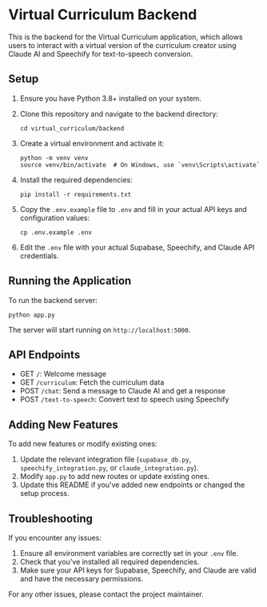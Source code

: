 # Virtual Curriculum Backend

This is the backend for the Virtual Curriculum application, which allows users to interact with a virtual version of the curriculum creator using Claude AI and Speechify for text-to-speech conversion.

## Setup

1. Ensure you have Python 3.8+ installed on your system.

2. Clone this repository and navigate to the backend directory:
   ```
   cd virtual_curriculum/backend
   ```

3. Create a virtual environment and activate it:
   ```
   python -m venv venv
   source venv/bin/activate  # On Windows, use `venv\Scripts\activate`
   ```

4. Install the required dependencies:
   ```
   pip install -r requirements.txt
   ```

5. Copy the `.env.example` file to `.env` and fill in your actual API keys and configuration values:
   ```
   cp .env.example .env
   ```

6. Edit the `.env` file with your actual Supabase, Speechify, and Claude API credentials.

## Running the Application

To run the backend server:

```
python app.py
```

The server will start running on `http://localhost:5000`.

## API Endpoints

- GET `/`: Welcome message
- GET `/curriculum`: Fetch the curriculum data
- POST `/chat`: Send a message to Claude AI and get a response
- POST `/text-to-speech`: Convert text to speech using Speechify

## Adding New Features

To add new features or modify existing ones:

1. Update the relevant integration file (`supabase_db.py`, `speechify_integration.py`, or `claude_integration.py`).
2. Modify `app.py` to add new routes or update existing ones.
3. Update this README if you've added new endpoints or changed the setup process.

## Troubleshooting

If you encounter any issues:

1. Ensure all environment variables are correctly set in your `.env` file.
2. Check that you've installed all required dependencies.
3. Make sure your API keys for Supabase, Speechify, and Claude are valid and have the necessary permissions.

For any other issues, please contact the project maintainer.